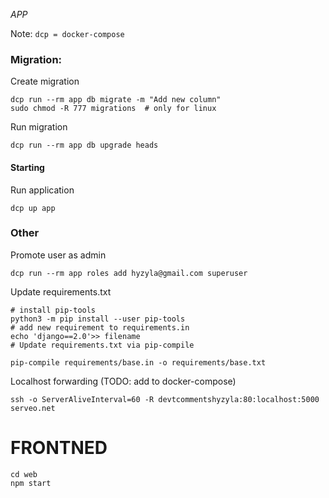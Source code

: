 *APP*

Note: `dcp = docker-compose`

### Migration:

Create migration
```shell script
dcp run --rm app db migrate -m "Add new column"
sudo chmod -R 777 migrations  # only for linux
```
Run migration
```shell script
dcp run --rm app db upgrade heads
```

#### Starting
Run application
```shell script
dcp up app
```

### Other

Promote user as admin
```shell script
dcp run --rm app roles add hyzyla@gmail.com superuser
```

Update requirements.txt
```shell script
# install pip-tools
python3 -m pip install --user pip-tools
# add new requirement to requirements.in
echo 'django==2.0'>> filename
# Update requirements.txt via pip-compile

pip-compile requirements/base.in -o requirements/base.txt
```

Localhost forwarding (TODO: add to docker-compose)
```shell script
ssh -o ServerAliveInterval=60 -R devtcommentshyzyla:80:localhost:5000 serveo.net
```

# FRONTNED

```shell script
cd web
npm start
```